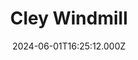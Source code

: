 ---
date: 2024-06-01T16:25:12.000Z
title: Cley Windmill
latitude: 52.95465398002218
longitude: 1.0429401422250233
url: http://cleywindmill.co.uk
category: checkin
---